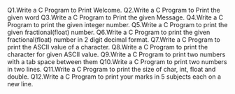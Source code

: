 Q1.Write a C Program to Print Welcome.
Q2.Write a C Program to Print the given word
Q3.Write a C Program to Print the given Message.
Q4.Write a C Program to print the given integer number.
Q5.Write a C Program to print the given fractional(float) number.
Q6.Write a C Program to print the given fractional(float) number in 2 digit decimal format.
Q7.Write a C Program to print the ASCII value of a character.
Q8.Write a C Program to print the character for given ASCII value.
Q9.Write a C Program to print two numbers with a tab space between them
Q10.Write a C Program to print two numbers in two lines.
Q11.Write a C Program to print the size of char, int, float and double.
Q12.Write a C Program to print your marks in 5 subjects each on a new line.
